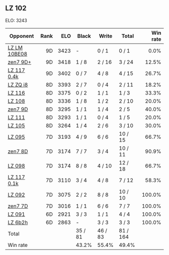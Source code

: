 ## LZ 102 ##

ELO: 3243

Opponent | Rank | ELO | Black | Write | Total | Win rate
---------|-----:|----:|-------|-------|-------|-------:
[LZ LM 10BE08](LZ%20LM%2010BE08.md) | 9D | 3423 | - | 0 / 1 | 0 / 1 | 0.0%
[zen7 9D+](zen7%209D+.md) | 9D | 3418 | 1 / 8 | 2 / 16 | 3 / 24 | 12.5%
[LZ 117 0.4k](LZ%20117%200.4k.md) | 9D | 3402 | 0 / 7 | 4 / 8 | 4 / 15 | 26.7%
[LZ ZQ i8](LZ%20ZQ%20i8.md) | 8D | 3393 | 2 / 7 | 0 / 4 | 2 / 11 | 18.2%
[LZ 116](LZ%20116.md) | 8D | 3375 | 0 / 2 | 1 / 1 | 1 / 3 | 33.3%
[LZ 108](LZ%20108.md) | 8D | 3336 | 1 / 8 | 1 / 2 | 2 / 10 | 20.0%
[zen7 9D](zen7%209D.md) | 8D | 3295 | 1 / 1 | 1 / 4 | 2 / 5 | 40.0%
[LZ 111](LZ%20111.md) | 8D | 3293 | 1 / 1 | 0 / 4 | 1 / 5 | 20.0%
[LZ 105](LZ%20105.md) | 8D | 3264 | 1 / 4 | 2 / 6 | 3 / 10 | 30.0%
[LZ 095](LZ%20095.md) | 7D | 3193 | 4 / 9 | 6 / 6 | 10 / 15 | 66.7%
[zen7 8D](zen7%208D.md) | 7D | 3174 | 7 / 7 | 3 / 4 | 10 / 11 | 90.9%
[LZ 098](LZ%20098.md) | 7D | 3174 | 8 / 8 | 4 / 10 | 12 / 18 | 66.7%
[LZ 117 0.1k](LZ%20117%200.1k.md) | 7D | 3110 | 3 / 4 | 4 / 8 | 7 / 12 | 58.3%
[LZ 092](LZ%20092.md) | 7D | 3075 | 2 / 2 | 8 / 8 | 10 / 10 | 100.0%
[zen7 7D](zen7%207D.md) | 7D | 3016 | 1 / 1 | 6 / 6 | 7 / 7 | 100.0%
[LZ 091](LZ%20091.md) | 6D | 2921 | 3 / 3 | 1 / 1 | 4 / 4 | 100.0%
[LZ 6b2h](LZ%206b2h.md) | 6D | 2863 | - | 3 / 3 | 3 / 3 | 100.0%
Total | | | 35 / 81 | 46 / 83 | 81 / 164 | 
Win rate| | | 43.2% | 55.4% | 49.4% | 
